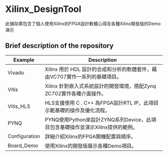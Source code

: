 # Xilinx_DesignTool
此儲存庫包含了個人使用Xilinx的FPGA設計軟體心得及各種Xilinx開發版的Demo演示

## Brief description of the repository

| Example | Description |
|-|-|
| Vivado | Xilinx 用於 HDL 設計的合成和分析的軟體套件，藉由VC707實作一系列的基礎項目。 |
| Vitis | Xilinx 針對嵌入式系統設計的開發環境，搭配Zynq ZC702實作各種介面操作。 |
| Vitis_HLS | HLS支援使用 C . C++ 為FPGA設計RTL IP，此項目示範基礎的操作及優化流程。 |
| PYNQ | PYNQ使用Python來設計ZYNQ系列Device，此項目包含基礎操作並演示Xilinx提供的範例。 |
| Configuration | 詳細介紹Xilinx的FPGA開機配置與順序。 |
| Board_Demo | 使用Xilinx的開發版展示各種Demo項目。 |
